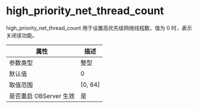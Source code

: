 high_priority_net_thread_count 
===================================================

high_priority_net_thread_count 用于设置高优先级网络线程数，值为 0 时，表示关闭该功能。


|      **属性**      |   **描述**   |
|------------------|------------|
| 参数类型             | 整型         |
| 默认值              | 0          |
| 取值范围             | \[0, 64\] |
| 是否重启 OBServer 生效 | 是          |



